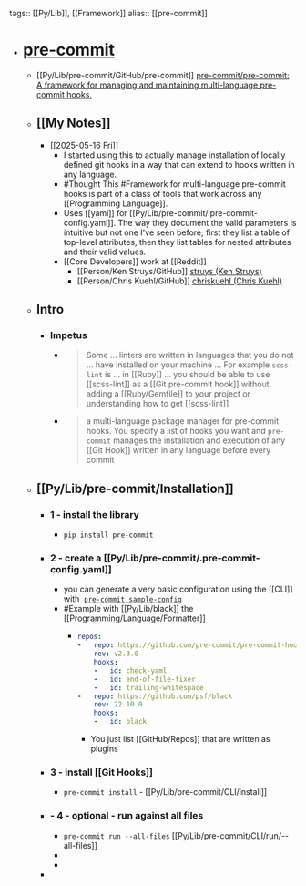 tags:: [[Py/Lib]], [[Framework]] 
alias:: [[pre-commit]]

- # [pre-commit](https://pre-commit.com/)
	- [[Py/Lib/pre-commit/GitHub/pre-commit]] [pre-commit/pre-commit: A framework for managing and maintaining multi-language pre-commit hooks.](https://github.com/pre-commit/pre-commit)
	- ## [[My Notes]]
		- [[2025-05-16 Fri]]
			- I started using this to actually manage installation of locally defined git hooks in a way that can extend to hooks written in any language.
			- #Thought This #Framework for multi-language pre-commit hooks is part of a class of tools that work across any [[Programming Language]].
			- Uses [[yaml]] for  [[Py/Lib/pre-commit/.pre-commit-config.yaml]]. The way they document the valid parameters is intuitive but not one I've seen before; first they list a table of top-level attributes, then they list tables for nested attributes and their valid values.
			- [[Core Developers]] work at [[Reddit]]
				- [[Person/Ken Struys/GitHub]] [struys (Ken Struys)](https://github.com/struys)
				- [[Person/Chris Kuehl/GitHub]] [chriskuehl (Chris Kuehl)](https://github.com/chriskuehl)
	- ## Intro
		- ### Impetus
			- > Some ... linters are written in languages that you do not ... have installed on your machine ... For example `scss-lint` is ... in [[Ruby]] ... you should be able to use [[scss-lint]] as a [[Git pre-commit hook]] without adding a [[Ruby/Gemfile]] to your project or understanding how to get [[scss-lint]]
			- > a multi-language package manager for pre-commit hooks. You specify a list of hooks you want and `pre-commit` manages the installation and execution of any [[Git Hook]] written in any language before every commit
	- ## [[Py/Lib/pre-commit/Installation]]
		- ### 1 - install the library
			- `pip install pre-commit`
		- ### 2 - create a [[Py/Lib/pre-commit/.pre-commit-config.yaml]]
			- you can generate a very basic configuration using the [[CLI]] with   [`pre-commit sample-config`](https://pre-commit.com/#pre-commit-sample-config)
			- #Example with [[Py/Lib/black]] the [[Programming/Language/Formatter]]
				- ```yaml
				  repos:
				  -   repo: https://github.com/pre-commit/pre-commit-hooks
				      rev: v2.3.0
				      hooks:
				      -   id: check-yaml
				      -   id: end-of-file-fixer
				      -   id: trailing-whitespace
				  -   repo: https://github.com/psf/black
				      rev: 22.10.0
				      hooks:
				      -   id: black
				  ```
					- You just list [[GitHub/Repos]] that are written as plugins
		- ### 3 - install [[Git Hooks]]
			- `pre-commit install` - [[Py/Lib/pre-commit/CLI/install]]
		- ### - 4 - optional - run against all files
			- `pre-commit run --all-files` [[Py/Lib/pre-commit/CLI/run/--all-files]]
			-
			-
		-